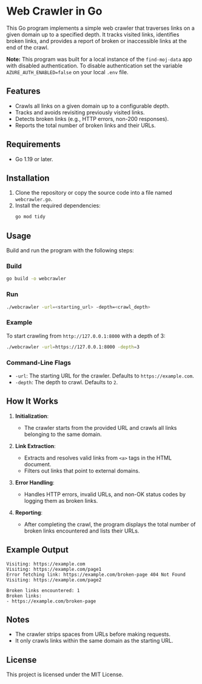 # Web Crawler in Go

This Go program implements a simple web crawler that traverses links on a given domain up to a specified depth. It tracks visited links, identifies broken links, and provides a report of broken or inaccessible links at the end of the crawl.

**Note:** This program was built for a local instance of the `find-moj-data` app with disabled authentication. To disable authentication
set the variable `AZURE_AUTH_ENABLED=false` on your local `.env` file.

## Features

- Crawls all links on a given domain up to a configurable depth.
- Tracks and avoids revisiting previously visited links.
- Detects broken links (e.g., HTTP errors, non-200 responses).
- Reports the total number of broken links and their URLs.

## Requirements

- Go 1.19 or later.

## Installation

1. Clone the repository or copy the source code into a file named `webcrawler.go`.
2. Install the required dependencies:
   ```bash
   go mod tidy
   ```

## Usage

Build and run the program with the following steps:

### Build

```bash
go build -o webcrawler
```

### Run

```bash
./webcrawler -url=<starting_url> -depth=<crawl_depth>
```

### Example

To start crawling from `http://127.0.0.1:8000` with a depth of 3:

```bash
./webcrawler -url=https://127.0.0.1:8000 -depth=3
```

### Command-Line Flags

- `-url`: The starting URL for the crawler. Defaults to `https://example.com`.
- `-depth`: The depth to crawl. Defaults to `2`.

## How It Works

1. **Initialization**:
   - The crawler starts from the provided URL and crawls all links belonging to the same domain.

2. **Link Extraction**:
   - Extracts and resolves valid links from `<a>` tags in the HTML document.
   - Filters out links that point to external domains.

3. **Error Handling**:
   - Handles HTTP errors, invalid URLs, and non-OK status codes by logging them as broken links.

4. **Reporting**:
   - After completing the crawl, the program displays the total number of broken links encountered and lists their URLs.

## Example Output

```plaintext
Visiting: https://example.com
Visiting: https://example.com/page1
Error fetching link: https://example.com/broken-page 404 Not Found
Visiting: https://example.com/page2

Broken links encountered: 1
Broken links:
- https://example.com/broken-page
```

## Notes

- The crawler strips spaces from URLs before making requests.
- It only crawls links within the same domain as the starting URL.

## License

This project is licensed under the MIT License.

